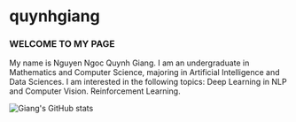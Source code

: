 # quynhgiang
### WELCOME TO MY PAGE 
My name is Nguyen Ngoc Quynh Giang. I am an undergraduate in Mathematics and Computer Science, majoring in Artificial Intelligence and Data Sciences. I am interested in the following topics: Deep Learning in NLP and Computer Vision. Reinforcement Learning.

![Giang's GitHub stats](https://github-readme-stats.vercel.app/api?username=QuynhGiang&hide=contribs,prs)
